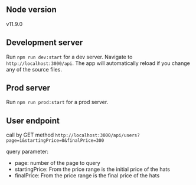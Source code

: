 ## Node version

v11.9.0

## Development server

Run `npm run dev:start` for a dev server. Navigate to `http://localhost:3000/api`. The app will automatically reload if you change any of the source files.


## Prod server

Run `npm run prod:start` for a prod server.

## User endpoint

call by GET method `http://localhost:3000/api/users?page=1&startingPrice=0&finalPrice=300` 

query parameter:
* page: number of the page to query
* startingPrice: From the price range is the initial price of the hats
* finalPrice: From the price range is the final price of the hats